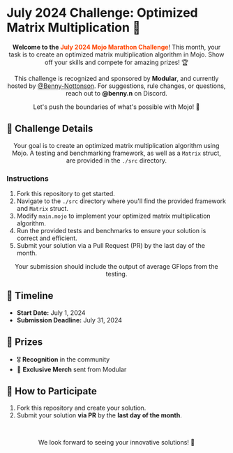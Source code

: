 # July 2024 Challenge: Optimized Matrix Multiplication 🧮

<p align="center">
  <strong>Welcome to the <span style="color: #ff4500;">July 2024 Mojo Marathon Challenge</span></strong>! This month, your task is to create an optimized matrix multiplication algorithm in Mojo. Show off your skills and compete for amazing prizes! 🏆
</p>

<p align="center">
  This challenge is recognized and sponsored by <strong>Modular</strong>, and currently hosted by <a href="https://github.com/Benny-Nottonson">@Benny-Nottonson</a>. For suggestions, rule changes, or questions, reach out to <strong>@benny.n</strong> on Discord.
</p>

<p align="center">
  Let's push the boundaries of what's possible with Mojo! 🤖
</p>

## 📜 Challenge Details

<p align="center">
  Your goal is to create an optimized matrix multiplication algorithm using Mojo. A testing and benchmarking framework, as well as a <code>Matrix</code> struct, are provided in the <code>./src</code> directory.
</p>

### Instructions

<ol>
  <li>Fork this repository to get started.</li>
  <li>Navigate to the <code>./src</code> directory where you'll find the provided framework and <code>Matrix</code> struct.</li>
  <li>Modify <code>main.mojo</code> to implement your optimized matrix multiplication algorithm.</li>
  <li>Run the provided tests and benchmarks to ensure your solution is correct and efficient.</li>
  <li>Submit your solution via a Pull Request (PR) by the last day of the month.</li>
</ol>

<p align="center">
  Your submission should include the output of average GFlops from the testing.
</p>

## 📅 Timeline

<ul>
  <li><strong>Start Date:</strong> July 1, 2024</li>
  <li><strong>Submission Deadline:</strong> July 31, 2024</li>
</ul>

## 🏅 Prizes

<ul>
  <li>🎖️ <strong>Recognition</strong> in the community</li>
  <li>🏅 <strong>Exclusive Merch</strong> sent from Modular</li>
</ul>

## 📢 How to Participate

<ol>
  <li>Fork this repository and create your solution.</li>
  <li>Submit your solution <strong>via PR</strong> by the <strong>last day of the month</strong>.</li>
</ol>
<br />
<p align="center">
  We look forward to seeing your innovative solutions! 🚀
</p>
